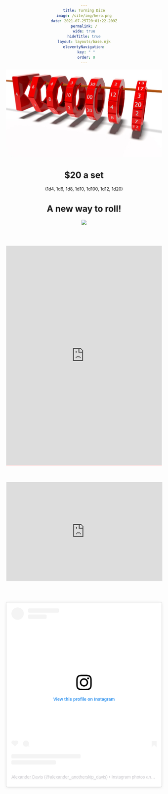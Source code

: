 ```yaml
---
title: Turning Dice
image: /site/img/hero.png
date: 2021-07-25T20:01:22.209Z
permalink: /
wide: true
hideTitle: true
layout: layouts/base.njk
eleventyNavigation:
  key: " "
  order: 0
---
```

<style>
  body {
    text-align: center;
}
  main {
    margin: auto;
}
</style>

![Six ring dice hanging on a wood rod. d4, d6, d8, d10, d10s, d12, d20.](/site/img/hero.png)

# $﻿20 a set

(1d4, 1d6, 1d8, 1d10, 1d100, 1d12, 1d20)

# A new way to roll!

![](/site/img/turningdiceheroexample.gif)

<br>
<br>
<br>
<div style="background-color: rgb(255 0 0 / 10%)">
<iframe src="https://docs.google.com/forms/d/e/1FAIpQLScF2Bs-LCJvN3F9hDZt5LUd_IFAsYbTxe02yNXdbINHPE7Xvw/viewform?embedded=true" 
width="100%" height="710" frameborder="0" marginheight="0" marginwidth="0">Loading…</iframe>
</div>
<br>
<br>
<br>

<iframe src="https://turningdice.substack.com/embed" width="100%" height="320" style="border:1px solid #EEE; background:white; margin:auto;" frameborder="0" scrolling="no"></iframe>

<br>
<br>
<br>
<br>

  <style>
    .instagram-media {
      margin: 15px auto !important;
    }
  </style>

  <blockquote class="instagram-media"
    data-instgrm-permalink="https://www.instagram.com/alexander_anotherskip_davis/?utm_source=ig_embed&amp;utm_campaign=loading"
    data-instgrm-version="14"
    style=" background:#FFF; border:0; border-radius:3px; box-shadow:0 0 1px 0 rgba(0,0,0,0.5),0 1px 10px 0 rgba(0,0,0,0.15); margin: 15px auto !important; max-width:540px; min-width:326px; padding:0; width:99.375%; width:-webkit-calc(100% - 2px); width:calc(100% - 2px);">
    <div style="padding:16px;"> <a
        href="https://www.instagram.com/alexander_anotherskip_davis/?utm_source=ig_embed&amp;utm_campaign=loading"
        style=" background:#FFFFFF; line-height:0; padding:0 0; text-align:center; text-decoration:none; width:100%;"
        target="_blank">
        <div style=" display: flex; flex-direction: row; align-items: center;">
          <div
            style="background-color: #F4F4F4; border-radius: 50%; flex-grow: 0; height: 40px; margin-right: 14px; width: 40px;">
          </div>
          <div style="display: flex; flex-direction: column; flex-grow: 1; justify-content: center;">
            <div
              style=" background-color: #F4F4F4; border-radius: 4px; flex-grow: 0; height: 14px; margin-bottom: 6px; width: 100px;">
            </div>
            <div style=" background-color: #F4F4F4; border-radius: 4px; flex-grow: 0; height: 14px; width: 60px;"></div>
          </div>
        </div>
        <div style="padding: 19% 0;"></div>
        <div style="display:block; height:50px; margin:0 auto 12px; width:50px;"><svg width="50px" height="50px"
            viewBox="0 0 60 60" version="1.1" xmlns="https://www.w3.org/2000/svg"
            xmlns:xlink="https://www.w3.org/1999/xlink">
            <g stroke="none" stroke-width="1" fill="none" fill-rule="evenodd">
              <g transform="translate(-511.000000, -20.000000)" fill="#000000">
                <g>
                  <path
                    d="M556.869,30.41 C554.814,30.41 553.148,32.076 553.148,34.131 C553.148,36.186 554.814,37.852 556.869,37.852 C558.924,37.852 560.59,36.186 560.59,34.131 C560.59,32.076 558.924,30.41 556.869,30.41 M541,60.657 C535.114,60.657 530.342,55.887 530.342,50 C530.342,44.114 535.114,39.342 541,39.342 C546.887,39.342 551.658,44.114 551.658,50 C551.658,55.887 546.887,60.657 541,60.657 M541,33.886 C532.1,33.886 524.886,41.1 524.886,50 C524.886,58.899 532.1,66.113 541,66.113 C549.9,66.113 557.115,58.899 557.115,50 C557.115,41.1 549.9,33.886 541,33.886 M565.378,62.101 C565.244,65.022 564.756,66.606 564.346,67.663 C563.803,69.06 563.154,70.057 562.106,71.106 C561.058,72.155 560.06,72.803 558.662,73.347 C557.607,73.757 556.021,74.244 553.102,74.378 C549.944,74.521 548.997,74.552 541,74.552 C533.003,74.552 532.056,74.521 528.898,74.378 C525.979,74.244 524.393,73.757 523.338,73.347 C521.94,72.803 520.942,72.155 519.894,71.106 C518.846,70.057 518.197,69.06 517.654,67.663 C517.244,66.606 516.755,65.022 516.623,62.101 C516.479,58.943 516.448,57.996 516.448,50 C516.448,42.003 516.479,41.056 516.623,37.899 C516.755,34.978 517.244,33.391 517.654,32.338 C518.197,30.938 518.846,29.942 519.894,28.894 C520.942,27.846 521.94,27.196 523.338,26.654 C524.393,26.244 525.979,25.756 528.898,25.623 C532.057,25.479 533.004,25.448 541,25.448 C548.997,25.448 549.943,25.479 553.102,25.623 C556.021,25.756 557.607,26.244 558.662,26.654 C560.06,27.196 561.058,27.846 562.106,28.894 C563.154,29.942 563.803,30.938 564.346,32.338 C564.756,33.391 565.244,34.978 565.378,37.899 C565.522,41.056 565.552,42.003 565.552,50 C565.552,57.996 565.522,58.943 565.378,62.101 M570.82,37.631 C570.674,34.438 570.167,32.258 569.425,30.349 C568.659,28.377 567.633,26.702 565.965,25.035 C564.297,23.368 562.623,22.342 560.652,21.575 C558.743,20.834 556.562,20.326 553.369,20.18 C550.169,20.033 549.148,20 541,20 C532.853,20 531.831,20.033 528.631,20.18 C525.438,20.326 523.257,20.834 521.349,21.575 C519.376,22.342 517.703,23.368 516.035,25.035 C514.368,26.702 513.342,28.377 512.574,30.349 C511.834,32.258 511.326,34.438 511.181,37.631 C511.035,40.831 511,41.851 511,50 C511,58.147 511.035,59.17 511.181,62.369 C511.326,65.562 511.834,67.743 512.574,69.651 C513.342,71.625 514.368,73.296 516.035,74.965 C517.703,76.634 519.376,77.658 521.349,78.425 C523.257,79.167 525.438,79.673 528.631,79.82 C531.831,79.965 532.853,80.001 541,80.001 C549.148,80.001 550.169,79.965 553.369,79.82 C556.562,79.673 558.743,79.167 560.652,78.425 C562.623,77.658 564.297,76.634 565.965,74.965 C567.633,73.296 568.659,71.625 569.425,69.651 C570.167,67.743 570.674,65.562 570.82,62.369 C570.966,59.17 571,58.147 571,50 C571,41.851 570.966,40.831 570.82,37.631">
                  </path>
                </g>
              </g>
            </g>
          </svg></div>
        <div style="padding-top: 8px;">
          <div
            style=" color:#3897f0; font-family:Arial,sans-serif; font-size:14px; font-style:normal; font-weight:550; line-height:18px;">
            View this profile on Instagram</div>
        </div>
        <div style="padding: 12.5% 0;"></div>
        <div style="display: flex; flex-direction: row; margin-bottom: 14px; align-items: center;">
          <div>
            <div
              style="background-color: #F4F4F4; border-radius: 50%; height: 12.5px; width: 12.5px; transform: translateX(0px) translateY(7px);">
            </div>
            <div
              style="background-color: #F4F4F4; height: 12.5px; transform: rotate(-45deg) translateX(3px) translateY(1px); width: 12.5px; flex-grow: 0; margin-right: 14px; margin-left: 2px;">
            </div>
            <div
              style="background-color: #F4F4F4; border-radius: 50%; height: 12.5px; width: 12.5px; transform: translateX(9px) translateY(-18px);">
            </div>
          </div>
          <div style="margin-left: 8px;">
            <div style=" background-color: #F4F4F4; border-radius: 50%; flex-grow: 0; height: 20px; width: 20px;"></div>
            <div
              style=" width: 0; height: 0; border-top: 2px solid transparent; border-left: 6px solid #f4f4f4; border-bottom: 2px solid transparent; transform: translateX(16px) translateY(-4px) rotate(30deg)">
            </div>
          </div>
          <div style="margin-left: auto;">
            <div
              style=" width: 0px; border-top: 8px solid #F4F4F4; border-right: 8px solid transparent; transform: translateY(16px);">
            </div>
            <div
              style=" background-color: #F4F4F4; flex-grow: 0; height: 12px; width: 16px; transform: translateY(-4px);">
            </div>
            <div
              style=" width: 0; height: 0; border-top: 8px solid #F4F4F4; border-left: 8px solid transparent; transform: translateY(-4px) translateX(8px);">
            </div>
          </div>
        </div>
        <div style="display: flex; flex-direction: column; flex-grow: 1; justify-content: center; margin-bottom: 24px;">
          <div
            style=" background-color: #F4F4F4; border-radius: 4px; flex-grow: 0; height: 14px; margin-bottom: 6px; width: 224px;">
          </div>
          <div style=" background-color: #F4F4F4; border-radius: 4px; flex-grow: 0; height: 14px; width: 144px;"></div>
        </div>
      </a>
      <p
        style=" color:#c9c8cd; font-family:Arial,sans-serif; font-size:14px; line-height:17px; margin-bottom:0; margin-top:8px; overflow:hidden; padding:8px 0 7px; text-align:center; text-overflow:ellipsis; white-space:nowrap;">
        <a href="https://www.instagram.com/alexander_anotherskip_davis/?utm_source=ig_embed&amp;utm_campaign=loading"
          style=" color:#c9c8cd; font-family:Arial,sans-serif; font-size:14px; font-style:normal; font-weight:normal; line-height:17px;"
          target="_blank">Alexander Davis</a> (@<a
          href="https://www.instagram.com/alexander_anotherskip_davis/?utm_source=ig_embed&amp;utm_campaign=loading"
          style=" color:#c9c8cd; font-family:Arial,sans-serif; font-size:14px; font-style:normal; font-weight:normal; line-height:17px;"
          target="_blank">alexander_anotherskip_davis</a>) • Instagram photos and videos
      </p>
    </div>
  </blockquote>
  <script async src="//www.instagram.com/embed.js"></script>